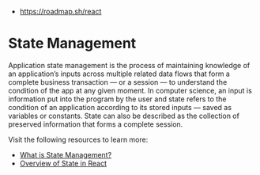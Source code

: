 

- https://roadmap.sh/react



# State Management

Application state management is the process of maintaining knowledge  of an application’s inputs across multiple related data flows that form a complete business transaction — or a session — to understand the  condition of the app at any given moment. In computer science, an input  is information put into the program by the user and state refers to the  condition of an application according to its stored inputs — saved as  variables or constants. State can also be described as the collection of preserved information that forms a complete session.

Visit the following resources to learn more:

- [What is State Management?](https://www.techtarget.com/searchapparchitecture/definition/state-management)
- [Overview of State in React](https://www.robinwieruch.de/react-state/)